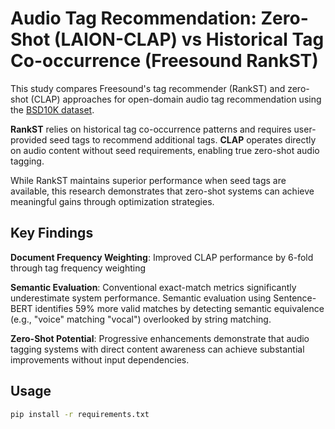 # Audio Tag Recommendation: Zero-Shot (LAION-CLAP) vs Historical Tag Co-occurrence (Freesound RankST)

This study compares Freesound's tag recommender (RankST) and zero-shot (CLAP) approaches for open-domain audio tag recommendation using the [BSD10K dataset](https://github.com/allholy/BSD10k).

**RankST** relies on historical tag co-occurrence patterns and requires user-provided seed tags to recommend additional tags. **CLAP** operates directly on audio content without seed requirements, enabling true zero-shot audio tagging.

While RankST maintains superior performance when seed tags are available, this research demonstrates that zero-shot systems can achieve meaningful gains through optimization strategies.

## Key Findings

**Document Frequency Weighting**: Improved CLAP performance by 6-fold through tag frequency weighting

**Semantic Evaluation**: Conventional exact-match metrics significantly underestimate system performance. Semantic evaluation using Sentence-BERT identifies 59% more valid matches by detecting semantic equivalence (e.g., "voice" matching "vocal") overlooked by string matching.

**Zero-Shot Potential**: Progressive enhancements demonstrate that audio tagging systems with direct content awareness can achieve substantial improvements without input dependencies.

## Usage

```bash
pip install -r requirements.txt
```